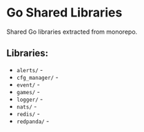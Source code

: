 # Go Shared Libraries

Shared Go libraries extracted from monorepo.

## Libraries:
- `alerts/` - 
- `cfg_manager/` - 
- `event/` - 
- `games/` - 
- `logger/` - 
- `nats/` - 
- `redis/` - 
- `redpanda/` - 
